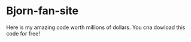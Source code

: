 # Bjorn-fan-site
Here is my amazing code worth millions of dollars. You cna dowload this code for free!
